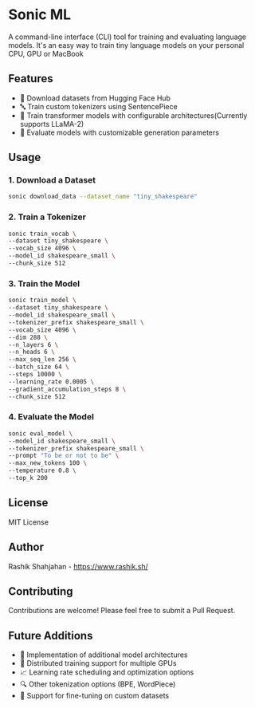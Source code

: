 # Sonic ML

A command-line interface (CLI) tool for training and evaluating language models. It's an easy way to train tiny language models on your personal CPU, GPU or MacBook

## Features

- 🔄 Download datasets from Hugging Face Hub
- 🔤 Train custom tokenizers using SentencePiece
- 🧠 Train transformer models with configurable architectures(Currently supports LLaMA-2)
- 🚀 Evaluate models with customizable generation parameters

## Usage

### 1. Download a Dataset

```bash
sonic download_data --dataset_name "tiny_shakespeare"
```

### 2. Train a Tokenizer

```bash
sonic train_vocab \
--dataset tiny_shakespeare \
--vocab_size 4096 \
--model_id shakespeare_small \
--chunk_size 512
```

### 3. Train the Model

```bash
sonic train_model \
--dataset tiny_shakespeare \
--model_id shakespeare_small \
--tokenizer_prefix shakespeare_small \
--vocab_size 4096 \
--dim 288 \
--n_layers 6 \
--n_heads 6 \
--max_seq_len 256 \
--batch_size 64 \
--steps 10000 \
--learning_rate 0.0005 \
--gradient_accumulation_steps 8 \
--chunk_size 512
```

### 4. Evaluate the Model

```bash
sonic eval_model \
--model_id shakespeare_small \
--tokenizer_prefix shakespeare_small \
--prompt "To be or not to be" \
--max_new_tokens 100 \
--temperature 0.8 \
--top_k 200
```

## License

MIT License

## Author

Rashik Shahjahan - https://www.rashik.sh/
## Contributing

Contributions are welcome! Please feel free to submit a Pull Request.

## Future Additions

- 🔄 Implementation of additional model architectures 
- 🚀 Distributed training support for multiple GPUs
- 📈 Learning rate scheduling and optimization options
- 🔍 Other tokenization options (BPE, WordPiece)
- 📝 Support for fine-tuning on custom datasets

